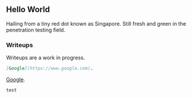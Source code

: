 ## Hello World

Hailing from a tiny red dot known as Singapore. Still fresh and green in the penetration testing field.

### Writeups

Writeups are a work in progress.

```markdown
[Google](https://www.google.com).
```
[Google](https://www.google.com).

`test`
